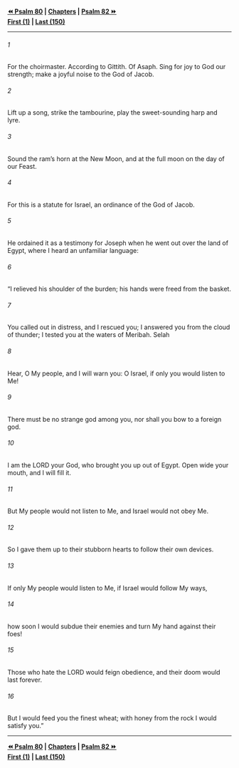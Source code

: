   
**[⏪ Psalm 80](./Psalm%2080.md) | [Chapters](./_index.md) | [Psalm 82 ⏩](./Psalm%2082.md)**  
**[First (1)](./Psalm%201.md) | [Last (150)](./Psalm%20150.md)**  
  
---  
  
###### 1  
For the choirmaster. According to Gittith. Of Asaph. Sing for joy to God our strength; make a joyful noise to the God of Jacob.  
  
###### 2  
Lift up a song, strike the tambourine, play the sweet-sounding harp and lyre.  
  
###### 3  
Sound the ram’s horn at the New Moon, and at the full moon on the day of our Feast.  
  
###### 4  
For this is a statute for Israel, an ordinance of the God of Jacob.  
  
###### 5  
He ordained it as a testimony for Joseph when he went out over the land of Egypt, where I heard an unfamiliar language:  
  
###### 6  
“I relieved his shoulder of the burden; his hands were freed from the basket.  
  
###### 7  
You called out in distress, and I rescued you; I answered you from the cloud of thunder; I tested you at the waters of Meribah. Selah  
  
###### 8  
Hear, O My people, and I will warn you: O Israel, if only you would listen to Me!  
  
###### 9  
There must be no strange god among you, nor shall you bow to a foreign god.  
  
###### 10  
I am the LORD your God, who brought you up out of Egypt. Open wide your mouth, and I will fill it.  
  
###### 11  
But My people would not listen to Me, and Israel would not obey Me.  
  
###### 12  
So I gave them up to their stubborn hearts to follow their own devices.  
  
###### 13  
If only My people would listen to Me, if Israel would follow My ways,  
  
###### 14  
how soon I would subdue their enemies and turn My hand against their foes!  
  
###### 15  
Those who hate the LORD would feign obedience, and their doom would last forever.  
  
###### 16  
But I would feed you the finest wheat; with honey from the rock I would satisfy you.”  
  
  
---  
  
**[⏪ Psalm 80](./Psalm%2080.md) | [Chapters](./_index.md) | [Psalm 82 ⏩](./Psalm%2082.md)**  
**[First (1)](./Psalm%201.md) | [Last (150)](./Psalm%20150.md)**  
  
